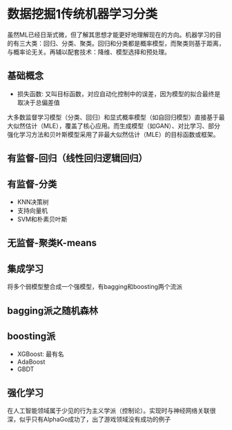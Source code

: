 # 数据挖掘1传统机器学习分类

虽然ML已经日渐式微，但了解其思想才能更好地理解现在的方向。机器学习的目的有三大类：回归、分类、聚类。回归和分类都是概率模型，而聚类则基于距离，与概率论无关。再辅以配套技术：降维、模型选择和预处理。

## 基础概念

* 损失函数: 又叫目标函数，对应自动化控制中的误差，因为模型的拟合最终是取决于总偏差值

大多数监督学习模型（分类、回归）和显式概率模型（如自回归模型）直接基于最大似然估计（MLE），覆盖了核心应用。而生成模型（如GAN）、对比学习、部分强化学习方法和贝叶斯模型采用了非最大似然估计（MLE）的目标函数或框架。

## 有监督-回归（线性回归逻辑回归）

## 有监督-分类

* KNN决策树
* 支持向量机
* SVM和朴素贝叶斯

## 无监督-聚类K-means

## 集成学习

将多个弱模型整合成一个强模型，有bagging和boosting两个流派

## bagging派之随机森林

## boosting派

* XGBoost: 最有名
* AdaBoost
* GBDT

## 强化学习

在人工智能领域属于少见的行为主义学派（控制论）。实现时与神经网络关联很深，似乎只有AlphaGo成功了，出了游戏领域没有成功的例子
